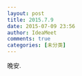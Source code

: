 ```yaml
---
layout: post
title: 2015.7.9
date: 2015-07-09 23:56
author: IdeaMeet
comments: true
categories: [未分类]
---
```

晚安.
